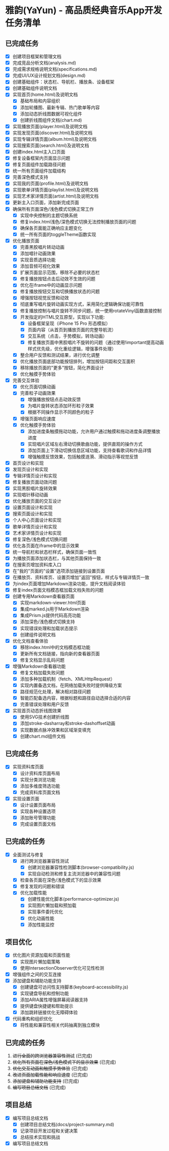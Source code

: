 # 雅韵(YaYun) - 高品质经典音乐App开发任务清单

## 已完成任务
- [x] 创建项目框架和管理文档
- [x] 完成竞品分析文档(analysis.md)
- [x] 完成需求规格说明文档(specifications.md)
- [x] 完成UI/UX设计规划文档(design.md)
- [x] 创建基础组件：状态栏、导航栏、播放条、设备框架
- [x] 创建基础组件说明文档
- [x] 实现首页(home.html)及说明文档
  - [x] 基础布局和内容组织
  - [x] 添加轮播图、最新专辑、热门歌单等内容
  - [x] 添加动态折线图数据可视化组件
  - [x] 创建折线图组件文档(chart.md)
- [x] 实现播放页面(player.html)及说明文档
- [x] 实现发现页面(discover.html)及说明文档
- [x] 实现专辑详情页面(album.html)及说明文档
- [x] 实现搜索页面(search.html)及说明文档
- [x] 创建index.html主入口页面
- [x] 修复设备框架内页面显示问题
- [x] 修复页面组件加载路径问题
- [x] 统一所有页面组件加载结构
- [x] 完善深色模式支持
- [x] 实现我的页面(profile.html)及说明文档
- [x] 实现歌单详情页面(playlist.html)及说明文档
- [x] 实现艺术家详情页面(artist.html)及说明文档
- [x] 更新主入口页面，添加新完成页面
- [x] 确保所有页面深色/浅色模式切换正常工作
  - [x] 实现中央控制的主题切换系统
  - [x] 修复index.html浅色/深色模式切换无法控制播放页面的问题
  - [x] 确保各页面能正确响应主题变化
  - [x] 统一所有页面的toggleTheme函数实现
- [x] 优化播放页面
  - [x] 完善黑胶唱片转动动画
  - [x] 添加唱针动画效果
  - [x] 实现音质选择功能
  - [x] 添加音频可视化效果
  - [x] 扩展页面显示范围，移除不必要的状态栏
  - [x] 修复播放按钮点击后动效不生效的问题
  - [x] 优化在iframe中的动画显示问题
  - [x] 修复播放按钮交互和切换播放状态的问题
  - [x] 增强按钮视觉反馈和动效
  - [x] 彻底重写唱片旋转动画实现方式，采用简化逻辑确保功能可靠性
  - [x] 修复播放控制与唱片旋转不同步问题，统一使用rotateVinyl函数直接控制
  - [x] 开发指定的HTML交互原型，实现以下功能:
    - [x] 设备框架呈现（iPhone 15 Pro 形态模拟）
    - [x] 页面内容（从首页到播放页面的完整导航流）
    - [x] 交互系统（点击，手势模拟，转场动画）
    - [x] 修复播放页面中黑胶唱片不旋转的问题（通过使用!important提高动画样式优先级，优化重绘逻辑，增强事件处理）
  - [x] 整合用户反馈和测试结果，进行优化调整
  - [x] 优化播放页面底部功能按钮排列，增加按钮间距和交互面积
  - [x] 移除播放页面的"更多"按钮，简化界面设计
  - [x] 优化触摸手势体验
- [x] 完善交互体验
  - [x] 优化页面切换动画
  - [x] 完善粒子动画效果
    - [x] 增强播放按钮点击动效反馈
    - [x] 为唱片旋转状态添加环形粒子效果
    - [x] 根据不同操作显示不同颜色的粒子
  - [x] 增强页面响应速度
  - [x] 优化触摸手势体验
    - [x] 添加进度条触摸拖动功能，允许用户通过触摸和拖动进度条调整播放进度
    - [x] 实现唱片区域左右滑动切换歌曲功能，提供直观的操作方式
    - [x] 添加页面上下滑动切换信息区域功能，支持查看歌词和作品详情
    - [x] 增强触摸反馈效果，包括触摸涟漪、滑动指示等视觉反馈
- [x] 首页设计和实现
- [x] 发现页设计和实现
- [x] 专辑详情页设计和实现
- [x] 修复播放页面动效问题
- [x] 实现黑胶唱片旋转效果
- [x] 实现唱针移动动画
- [x] 优化播放页面的交互设计
- [x] 设置页面设计和实现
- [x] 搜索页面设计和实现
- [x] 个人中心页面设计和实现
- [x] 歌单详情页设计和实现
- [x] 艺术家详情页设计和实现
- [x] 修复深色/浅色模式切换问题
- [x] 优化各页面在iframe中的显示效果
- [x] 统一导航栏和状态栏样式，确保页面一致性
- [x] 为播放页面添加状态栏，与其他页面保持一致
- [x] 在搜索页增加资料库入口
- [x] 在"我的"页面的"设置"选项添加链接到设置页面
- [x] 在播放页、资料库页、设置页增加"返回"按钮，样式与专辑详情页一致
- [x] 为index页面增加Markdown渲染功能，提升文档阅读体验
- [x] 修复index页面文档模态框加载文档失败的问题
- [x] 创建专用Markdown查看器页面
  - [x] 实现markdown-viewer.html页面
  - [x] 集成marked.js用于Markdown渲染
  - [x] 集成Prism.js提供代码高亮功能
  - [x] 添加深色/浅色模式切换支持
  - [x] 实现错误处理和加载状态提示
  - [x] 创建组件说明文档
- [x] 优化文档查看体验
  - [x] 移除index.html中的文档模态框功能
  - [x] 更新所有文档链接，指向新的查看器页面
  - [x] 修复文档显示乱码问题
- [x] 增强Markdown查看器功能
  - [x] 修复文档加载失败问题
  - [x] 添加多种加载机制（fetch、XMLHttpRequest）
  - [x] 实现内置备选文档，在网络加载失败时提供降级方案
  - [x] 路径规范化处理，解决相对路径问题
  - [x] 智能匹配备选内容，根据标题和路径自动选择合适的内容
  - [x] 完善错误处理和用户反馈
- [x] 实现首页动态折线图效果
  - [x] 使用SVG技术创建折线图
  - [x] 添加stroke-dasharray和stroke-dashoffset动画
  - [x] 实现数据点脉冲效果和区域渐变填充
  - [x] 创建chart.md组件文档

## 已完成任务
- [x] 实现资料库页面
  - [x] 设计资料库页面布局
  - [x] 实现分类浏览功能
  - [x] 添加多维度筛选功能
  - [x] 完成资料库页面文档

- [x] 实现设置页面
  - [x] 设计设置页面布局
  - [x] 实现各种设置选项
  - [x] 添加账号管理功能
  - [x] 完成设置页面文档

## 已完成的任务
- [x] 全面测试与修复
  - [x] 进行跨浏览器兼容性测试
    - [x] 创建浏览器兼容性检测脚本(browser-compatibility.js)
    - [x] 实现自动检测和修复主流浏览器中的兼容性问题
  - [x] 检查各页面在深色/浅色模式下的显示效果
  - [x] 修复发现的问题和错误
  - [x] 优化加载性能
    - [x] 创建性能优化脚本(performance-optimizer.js)
    - [x] 实现图片懒加载和预加载
    - [x] 实现事件委托优化
    - [x] 优化动画性能
    - [x] 添加性能监控

## 项目优化
- [x] 优化图片资源加载和页面性能
  - [x] 实现图片懒加载策略
  - [x] 使用IntersectionObserver优化可见性检测
- [x] 增强组件之间的交互连接
- [x] 添加键盘和辅助功能支持
  - [x] 创建键盘可访问性支持脚本(keyboard-accessibility.js)
  - [x] 实现键盘导航和控制功能
  - [x] 添加ARIA属性增强屏幕阅读器支持
  - [x] 提供键盘快捷键和帮助提示
  - [x] 添加跳转链接优化无障碍体验
- [x] 代码重构和组织优化
  - [x] 将性能和兼容性相关代码抽离到独立模块

## 已完成的任务
1. ~~进行全面的跨浏览器兼容性测试~~ (已完成)
2. ~~优化所有页面在深色/浅色模式下的显示效果~~ (已完成)
3. ~~优化交互动画和触摸手势体验~~ (已完成)
4. ~~改进页面加载性能和响应速度~~ (已完成)
5. ~~添加键盘和辅助功能支持~~ (已完成)
6. ~~编写项目总结文档~~ (已完成)

## 项目总结
- [x] 编写项目总结文档
  - [x] 创建项目总结文档(docs/project-summary.md)
  - [x] 记录项目开发过程和关键决策
  - [x] 总结技术实现和挑战
- [x] 编写项目总结文档 
